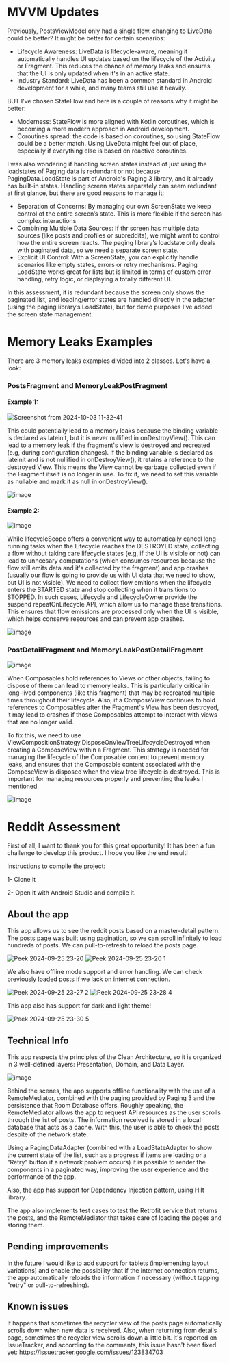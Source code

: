 
# MVVM Updates
Previously, PostsViewModel only had a single flow. changing to LiveData could be better? It  might be better for certain scenarios:
- Lifecycle Awareness: LiveData is lifecycle-aware, meaning it automatically handles UI updates based on the lifecycle of the Activity or Fragment. This reduces the chance of memory leaks and ensures that the UI is only updated when it's in an active state.
- Industry Standard: LiveData has been a common standard in Android development for a while, and many teams still use it heavily.

BUT I’ve chosen StateFlow and here is a couple of reasons why it might be better:
- Moderness: StateFlow is more aligned with Kotlin coroutines, which is becoming a more modern approach in Android development.
- Coroutines spread: the code is based on coroutines, so using StateFlow could be a better match. Using LiveData might feel out of place, especially if everything else is based on reactive coroutines.

I was also wondering if handling screen states instead of just using the loadstates of Paging data is redundant or not because PagingData.LoadState is part of Android's Paging 3 library, and it already has built-in states. Handling screen states separately can seem redundant at first glance, but there are good reasons to manage it:
- Separation of Concerns: By managing our own ScreenState  we keep control of the entire screen’s state. This is more flexible if the screen has complex interactions
- Combining Multiple Data Sources: If thr screen has multiple data sources (like posts and profiles or subreddits), we might want to control how the entire screen reacts. The paging library’s loadstate only deals with paginated data, so we need a separate screen state.
- Explicit UI Control: With a ScreenState, you can explicitly handle scenarios like empty states, errors or retry mechanisms. Paging LoadState works great for lists but is limited in terms of custom error handling, retry logic, or displaying a totally different UI.
  
In this assessment, it is redundant because the screen only shows the paginated list, and loading/error states are handled directly in the adapter (using the paging library’s LoadState), but for demo purposes I’ve added the screen state management.

# Memory Leaks Examples
There are 3 memory leaks examples divided into 2 classes. Let's have a look:

### PostsFragment and MemoryLeakPostFragment

#### Example 1:

![Screenshot from 2024-10-03 11-32-41](https://github.com/user-attachments/assets/ed7a6a80-2f82-43e7-b1bd-401e0e1e788c)

This could potentially lead to a memory leaks because the binding variable is declared as lateinit, but it is never nullified in onDestroyView(). This can lead to a memory leak if the fragment's view is destroyed and recreated (e.g, during configuration changes). If the binding variable is declared as lateinit and is not nullified in onDestroyView(), it retains a reference to the destroyed View. This means the View cannot be garbage collected even if the Fragment itself is no longer in use. To fix it, we need to set this variable as nullable and mark it as null in onDestroyView().

![image](https://github.com/user-attachments/assets/bed38e9b-d806-4807-8896-114812b00a93)


#### Example 2:

![image](https://github.com/user-attachments/assets/54a4f6ab-f163-4267-81d1-ec2f962770c8)

While lifecycleScope offers a convenient way to automatically cancel long-running tasks when the Lifecycle reaches the DESTROYED state, collecting a flow without taking care lifecycle states (e.g, if the UI is visible or not) can lead to unncesary computations (which consumes resources because the flow still emits data and it's collected by the fragment) and app crashes (usually our flow is going to provide us with UI data that we need to show, but UI is not visible). We need to collect flow emitions when the lifecycle enters the STARTED state and stop collecting when it transitions to STOPPED.
In such cases, Lifecycle and LifecycleOwner provide the suspend repeatOnLifecycle API, which allow us to manage these transitions. This ensures that flow emissions are processed only when the UI is visible, which helps conserve resources and can prevent app crashes.

![image](https://github.com/user-attachments/assets/f468f3e2-e9a6-46e7-84a9-bacf71bb74cc)




### PostDetailFragment and MemoryLeakPostDetailFragment
![image](https://github.com/user-attachments/assets/d70b5472-377f-42e4-aaa3-5e06c658721d)

When Composables hold references to Views or other objects, failing to dispose of them can lead to memory leaks. This is particularly critical in long-lived components (like this fragment) that may be recreated multiple times throughout their lifecycle. Also, if a ComposeView continues to hold references to Composables after the Fragment's View has been destroyed, it may lead to crashes if those Composables attempt to interact with views that are no longer valid.

To fix this, we need to use ViewCompositionStrategy.DisposeOnViewTreeLifecycleDestroyed when creating a ComposeView within a Fragment. This strategy is needed for managing the lifecycle of the Composable content to prevent memory leaks, and ensures that the Composable content associated with the ComposeView is disposed when the view tree lifecycle is destroyed. This is important for managing resources properly and preventing the leaks I mentioned.

![image](https://github.com/user-attachments/assets/aba6ed52-c4f1-4fad-99a1-f21908132ef7)




# Reddit Assessment
First of all, I want to thank you for this great opportunity! It has been a fun challenge to develop this product.
I hope you like the end result!

Instructions to compile the project:

1- Clone it

2- Open it with Android Studio and compile it.


## About the app

This app allows us to see the reddit posts based on a master-detail pattern. The posts page was built using pagination, so we can scroll infinitely to load hundreds of posts. We can pull-to-refresh to reload the posts page.

![Peek 2024-09-25 23-20](https://github.com/user-attachments/assets/88eb9a2a-4662-4b98-a5b8-32f29cb18634)
![Peek 2024-09-25 23-20 1](https://github.com/user-attachments/assets/f4fcdf97-fdd5-41eb-885a-f25d83e04194)

We also have offline mode support and error handling. We can check previously loaded posts if we lack on internet connection.

![Peek 2024-09-25 23-27 2](https://github.com/user-attachments/assets/f3f5c7bc-822a-4c87-938e-353a7892a739)
![Peek 2024-09-25 23-28 4](https://github.com/user-attachments/assets/8f702de5-6d15-4741-905e-44d66c7862b7)


This app also has support for dark and light theme!

![Peek 2024-09-25 23-30 5](https://github.com/user-attachments/assets/74272a03-3bf2-49c0-a08f-a3f007a4f761)



## Technical Info

This app respects the principles of the Clean Architecture, so it is organized in 3 well-defined layers: Presentation, Domain, and Data Layer.

![image](https://github.com/ivanbarto/kotlin-repos/assets/66323499/2923aaf4-ba7d-4b07-9c54-a89aa4b011c7)

Behind the scenes, the app supports offline functionality with the use of a RemoteMediator, combined with the paging provided by Paging 3 and the persistence that Room Database offers. Roughly speaking, the RemoteMediator allows the app to request API resources as the user scrolls through the list of posts. The information received is stored in a local database that acts as a cache. With this, the user is able to check the posts despite of the network state.

Using a PagingDataAdapter (combined with a LoadStateAdapter to show the current state of the list, such as a progress if items are loading or a "Retry" button if a network problem occurs) it is possible to render the components in a paginated way, improving the user experience and the performance of the app.

Also, the app has support for Dependency Injection pattern, using Hilt library.

The app also implements test cases to test the Retrofit service that returns the posts, and the RemoteMediator that takes care of loading the pages and storing them.




## Pending improvements

In the future I would like to add support for tablets (implementing layout variations) and enable the possibility that if the internet connection returns, the app automatically reloads the information if necessary (without tapping "retry" or pull-to-refreshing).




## Known issues

It happens that sometimes the recycler view of the posts page automatically scrolls down when new data is received. Also, when returning from details page, sometimes the recycler view scrolls down a little bit. It's reported on IssueTracker, and according to the comments, this issue hasn't been fixed yet: https://issuetracker.google.com/issues/123834703













